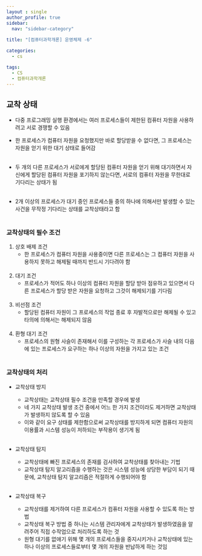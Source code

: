 ```yaml
---
layout : single
author_profile: true
sidebar: 
  nav: "sidebar-category"
  
title: "[컴퓨터과학개론] 운영체제 -6"

categories:
  - cs

tags:
  - CS
  - 컴퓨터과학개론
---
```


## 교착 상태
- 다중 프로그래밍 실행 환경에서는 여러 프로세스들이 제한된 컴퓨터 자원을 사용하려고 서로 경쟁할 수 있음<br>
- 한 프로세스가 컴퓨터 자원을 요청했지만 바로 할당받을 수 없다면, 그 프로세스는 자원을 얻기 위한 대기 상태로 들어감<br><br>

- 두 개의 다른 프로세스가 서로에게 할당된 컴퓨터 자원을 얻기 위해 대기하면서 자신에게 할당된 컴퓨터 자원을 포기하지 않는다면, 서로의 컴퓨터 자원을 무한대로 기다리는 상태가 됨<br><br>

- 2개 이상의 프로세스가 대기 중인 프로세스들 중의 하나에 의해서만 발생할 수 있는 사건을 무작정 기다리는 상태를 교착상태라고 함<br><br>

### 교착상태의 필수 조건
1. 상호 배제 조건<br>
	- 한 프로세스가 컴퓨터 자원을 사용중이면 다른 프로세스는 그 컴퓨터 자원을 사용하지 못하고 해제될 때까지 반드시 기다려야 함<br><br>
2. 대기 조건<br>
	- 프로세스가 적어도 하나 이상의 컴퓨터 자원을 할당 받아 점유하고 있으면서 다른 프로세스가 할당 받은 자원을 요청하고 그것이 해제되기를 기다림<br><br>
3. 비선점 조건<br>
	- 할당된 컴퓨터 자원이 그 프로세스의 작업 종료 후 자발적으로만 해제될 수 있고 타의에 의해서는 해제되지 않음<br><br>
4. 환형 대기 조건<br>
	- 프로세스의 원형 사슬이 존재해서 이를 구성하는 각 프로세스가 사슬 내의 다음에 있는 프로세스가 요구하는 하나 이상의 자원을 가지고 있는 조건<br><br>

### 교착상태의 처리
- 교착상태 방지<br>
	- 교착상태는 교착상태 필수 조건을 만족할 경우에 발생<br>
	- 네 가지 교착상태 발생 조건 중에서 어느 한 가지 조건이라도 제거하면 교착상태가 발생하지 않도록 할 수 있음<br>
	- 이와 같이 요구 상태를 제한함으로써 교착상태를 방지하게 되면 컴퓨터 자원의 이용률과 시스템 성능이 저하되는 부작용이 생기게 됨<br><br>

- 교착상태 탐지<br>
	- 교착상태에 빠진 프로세스의 존재를 검사하여 교착상태를 찾아내는 기법<br>
	- 교착상태 탐지 알고리즘을 수행하는 것은 시스템 성능에 상당한 부담이 되기 때문에, 교착상태 탐지 알고리즘은 적절하게 수행되어야 함<br><br>

- 교착상태 복구<br>
	- 교착상태를 제거하여 다른 프로세스가 컴퓨터 자원을 사용할 수 있도록 하는 방법<br>
	- 교착상태 복구 방법 중 하나는 시스템 관리자에게 교착상태가 발생하였음을 알려주어 직접 수작업으로 처리하도록 하는 것<br>
	- 원형 대기를 없애기 위해 몇 개의 프로세스들을 중지시키거나 교착상태에 있는 하나 이상의 프로세스들로부터 몇 개의 자원을 반납하게 하는 것임<br><br>
